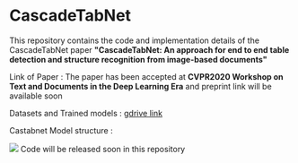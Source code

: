 # CascadeTabNet
This repository contains the code and implementation details of the CascadeTabNet paper <b>"CascadeTabNet: An approach for end to end table detection and structure recognition from image-based documents"</b>

Link of Paper : The paper has been accepted at <b>CVPR2020 Workshop on Text and Documents in the Deep Learning Era</b> and preprint link will be available soon

Datasets and Trained models : <a href="https://drive.google.com/drive/folders/1mNDbbhu-Ubz87oRDjdtLA4BwQwwNOO-G?usp=sharing">gdrive link</a>

Castabnet Model structure : 

<img src="theonnx.onnx.svg" />
Code will be released soon in this repository

<!--Cite as
<pre>
@article{
  cascacadetabnet2020
  authors = ""
  title = ""
  journal = ""
  year = ""
}
</pre>-->
